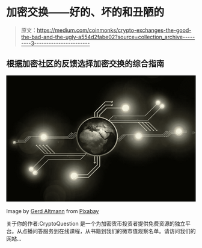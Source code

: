 # 加密交换——好的、坏的和丑陋的

> 原文：<https://medium.com/coinmonks/crypto-exchanges-the-good-the-bad-and-the-ugly-a554d2fabe02?source=collection_archive---------3----------------------->

## 根据加密社区的反馈选择加密交换的综合指南

![](img/08572dcf676ca70c93a591c8fc155d92.png)

Image by [Gerd Altmann](https://pixabay.com/users/geralt-9301/?utm_source=link-attribution&utm_medium=referral&utm_campaign=image&utm_content=3569795) from [Pixabay](https://pixabay.com/?utm_source=link-attribution&utm_medium=referral&utm_campaign=image&utm_content=3569795)

关于你的作者:CryptoQuestion 是一个为加密货币投资者提供免费资源的独立平台。从点播问答服务到在线课程，从书籍到我们的微市值观察名单。请访问我们的网站…